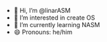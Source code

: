 - 👋 Hi, I’m @linarASM
- 👀 I’m interested in create OS
- 🌱 I’m currently learning NASM
- 😄 Pronouns: he/him

